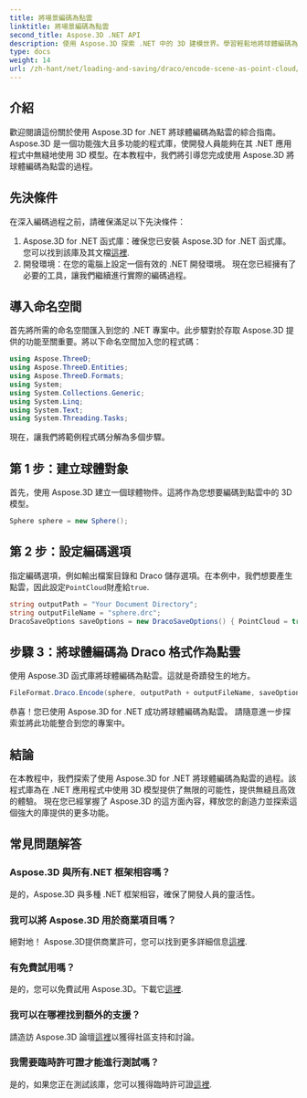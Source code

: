 ```yaml
---
title: 將場景編碼為點雲
linktitle: 將場景編碼為點雲
second_title: Aspose.3D .NET API
description: 使用 Aspose.3D 探索 .NET 中的 3D 建模世界。學習輕鬆地將球體編碼為點雲。現在就釋放你的創造力吧！
type: docs
weight: 14
url: /zh-hant/net/loading-and-saving/draco/encode-scene-as-point-cloud/
---
```

## 介紹
歡迎閱讀這份關於使用 Aspose.3D for .NET 將球體編碼為點雲的綜合指南。 Aspose.3D 是一個功能強大且多功能的程式庫，使開發人員能夠在其 .NET 應用程式中無縫地使用 3D 模型。在本教程中，我們將引導您完成使用 Aspose.3D 將球體編碼為點雲的過程。
## 先決條件
在深入編碼過程之前，請確保滿足以下先決條件：
1. Aspose.3D for .NET 函式庫：確保您已安裝 Aspose.3D for .NET 函式庫。您可以找到該庫及其文檔[這裡](https://reference.aspose.com/3d/net/).
2. 開發環境：在您的電腦上設定一個有效的 .NET 開發環境。
現在您已經擁有了必要的工具，讓我們繼續進行實際的編碼過程。
## 導入命名空間
首先將所需的命名空間匯入到您的 .NET 專案中。此步驟對於存取 Aspose.3D 提供的功能至關重要。將以下命名空間加入您的程式碼：
```csharp
using Aspose.ThreeD;
using Aspose.ThreeD.Entities;
using Aspose.ThreeD.Formats;
using System;
using System.Collections.Generic;
using System.Linq;
using System.Text;
using System.Threading.Tasks;
```
現在，讓我們將範例程式碼分解為多個步驟。
## 第 1 步：建立球體對象
首先，使用 Aspose.3D 建立一個球體物件。這將作為您想要編碼到點雲中的 3D 模型。
```csharp
Sphere sphere = new Sphere();
```
## 第 2 步：設定編碼選項
指定編碼選項，例如輸出檔案目錄和 Draco 儲存選項。在本例中，我們想要產生點雲，因此設定`PointCloud`財產給`true`.
```csharp
string outputPath = "Your Document Directory";
string outputFileName = "sphere.drc";
DracoSaveOptions saveOptions = new DracoSaveOptions() { PointCloud = true };
```
## 步驟 3：將球體編碼為 Draco 格式作為點雲
使用 Aspose.3D 函式庫將球體編碼為點雲。這就是奇蹟發生的地方。
```csharp
FileFormat.Draco.Encode(sphere, outputPath + outputFileName, saveOptions);
```
恭喜！您已使用 Aspose.3D for .NET 成功將球體編碼為點雲。
請隨意進一步探索並將此功能整合到您的專案中。
## 結論
在本教程中，我們探索了使用 Aspose.3D for .NET 將球體編碼為點雲的過程。該程式庫為在 .NET 應用程式中使用 3D 模型提供了無限的可能性，提供無縫且高效的體驗。
現在您已經掌握了 Aspose.3D 的這方面內容，釋放您的創造力並探索這個強大的庫提供的更多功能。
## 常見問題解答
### Aspose.3D 與所有.NET 框架相容嗎？
是的，Aspose.3D 與多種 .NET 框架相容，確保了開發人員的靈活性。
### 我可以將 Aspose.3D 用於商業項目嗎？
絕對地！ Aspose.3D提供商業許可，您可以找到更多詳細信息[這裡](https://purchase.aspose.com/buy).
### 有免費試用嗎？
是的，您可以免費試用 Aspose.3D。下載它[這裡](https://releases.aspose.com/).
### 我可以在哪裡找到額外的支援？
請造訪 Aspose.3D 論壇[這裡](https://forum.aspose.com/c/3d/18)以獲得社區支持和討論。
### 我需要臨時許可證才能進行測試嗎？
是的，如果您正在測試該庫，您可以獲得臨時許可證[這裡](https://purchase.aspose.com/temporary-license/).